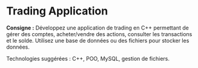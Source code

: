 # Trading Application

**Consigne :**
Développez une application de trading en C++ permettant de gérer des comptes, acheter/vendre des actions, consulter les transactions et le solde. Utilisez une base de données ou des fichiers pour stocker les données.

Technologies suggérées : C++, POO, MySQL, gestion de fichiers.
